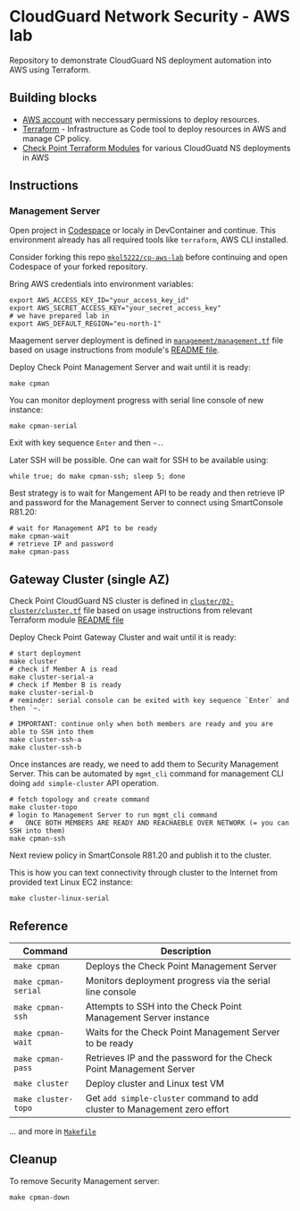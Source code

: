 
# CloudGuard Network Security - AWS lab

Repository to demonstrate CloudGuard NS deployment automation into AWS using Terraform.

## Building blocks
- [AWS account](https://aws.amazon.com/) with neccessary permissions to deploy resources.
- [Terraform](https://www.terraform.io/) - Infrastructure as Code tool to deploy resources in AWS and manage CP policy.
- [Check Point Terraform Modules](https://github.com/CheckPointSW/terraform-aws-cloudguard-network-security) for various CloudGuatd NS deployments in AWS

## Instructions

### Management Server

Open project in [Codespace](https://github.com/codespaces/new?repo=mkol5222/cp-aws-lab) or localy in DevContainer and continue.
This environment already has all required tools like `terraform`, AWS CLI installed.

Consider forking this repo [`mkol5222/cp-aws-lab`](https://github.com/mkol5222/cp-aws-lab) before continuing and open Codespace of your forked repository.

Bring AWS credentials into environment variables:
```shell
export AWS_ACCESS_KEY_ID="your_access_key_id"
export AWS_SECRET_ACCESS_KEY="your_secret_access_key"
# we have prepared lab in
export AWS_DEFAULT_REGION="eu-north-1" 
```

Maagement server deployment is defined in [`managememt/management.tf`](./management/management.tf) file based on usage instructions from module's [README file](https://github.com/CheckPointSW/terraform-aws-cloudguard-network-security/tree/master/modules/management#usage).

Deploy Check Point Management Server and wait until it is ready:
```shell
make cpman
```

You can monitor deployment progress with serial line console of new instance:
```shell
make cpman-serial
```

Exit with key sequence `Enter` and then `~.`.

Later SSH will be possible. One can wait for SSH to be available using:
```shell
while true; do make cpman-ssh; sleep 5; done
```

Best strategy is to wait for Mangement API to be ready and then retrieve IP and password for the Management Server to connect using SmartConsole R81.20:
```shell
# wait for Management API to be ready
make cpman-wait
# retrieve IP and password
make cpman-pass
```

## Gateway Cluster (single AZ)

Check Point CloudGuard NS cluster is defined in [`cluster/02-cluster/cluster.tf`](./cluster/02-cluster/cluster.tf) file based on usage instructions from relevant Terraform module [README file](https://github.com/CheckPointSW/terraform-aws-cloudguard-network-security/tree/master/modules/cluster#usage)

Deploy Check Point Gateway Cluster and wait until it is ready:
```shell
# start deployment
make cluster
# check if Member A is read
make cluster-serial-a
# check if Member B is ready
make cluster-serial-b
# reminder: serial console can be exited with key sequence `Enter` and then `~.`

# IMPORTANT: continue only when both members are ready and you are able to SSH into them
make cluster-ssh-a
make cluster-ssh-b
```

Once instances are ready, we need to add them to Security Management Server.
This can be automated by `mgmt_cli` command for management CLI doing `add simple-cluster` API operation.
```shell
# fetch topology and create command
make cluster-topo
# login to Management Server to run mgmt_cli command
#   ONCE BOTH MEMBERS ARE READY AND REACHAEBLE OVER NETWORK (= you can SSH into them)
make cpman-ssh

```

Next review policy in SmartConsole R81.20 and publish it to the cluster.

This is how you can text connectivity through cluster to the Internet from provided text Linux EC2 instance:
```shell
make cluster-linux-serial
```


## Reference

| Command             | Description                                                      |
|---------------------|------------------------------------------------------------------|
| `make cpman`        | Deploys the Check Point Management Server                        |
| `make cpman-serial` | Monitors deployment progress via the serial line console         |
| `make cpman-ssh`    | Attempts to SSH into the Check Point Management Server instance  |
| `make cpman-wait`   | Waits for the Check Point Management Server to be ready          |
| `make cpman-pass`    | Retrieves IP and the password for the Check Point Management Server     |
| `make cluster` | Deploy cluster and Linux test VM |
| `make cluster-topo` | Get `add simple-cluster` command to add cluster to Management zero effort |

... and more in [`Makefile`](./Makefile)

## Cleanup

To remove Security Management server:
```shell
make cpman-down
```
